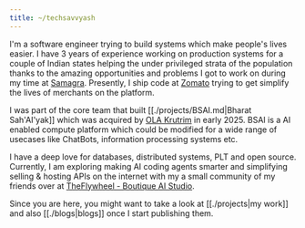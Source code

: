 ```yaml
---
title: ~/techsavvyash
---
```


I'm a software engineer trying to build systems which make people's lives easier. I have 3 years of experience working on production systems for a couple of Indian states helping the under privileged strata of the population thanks to the amazing opportunities and problems I got to work on during my time at [Samagra](https://samagragovernance.in/). Presently, I ship code at [Zomato](https://zomato.com) trying to get simplify the lives of merchants on the platform.

I was part of the core team that built [[./projects/BSAI.md|Bharat Sah'AI'yak]] which was acquired by [OLA Krutrim](https://www.olakrutrim.com/) in early 2025. BSAI is a AI enabled compute platform which could be modified for a wide range of usecases like ChatBots, information processing systems etc.

I have a deep love for databases, distributed systems, PLT and open source. Currently, I am exploring making AI coding agents smarter and simplifying selling & hosting APIs on the internet with my a small community of my friends over at [TheFlywheel - Boutique AI Studio](https://www.theflywheel.in/).

Since you are here, you might want to take a look at [[./projects|my work]] and also [[./blogs|blogs]] once I start publishing them.